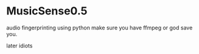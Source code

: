 # MusicSense0.5
audio fingerprinting using python
make sure you have ffmpeg or god save you.

later idiots
